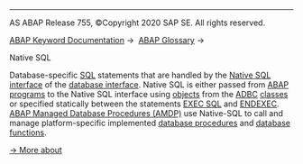   

* * *

AS ABAP Release 755, ©Copyright 2020 SAP SE. All rights reserved.

[ABAP Keyword Documentation](javascript:call_link\('abenabap.htm'\)) →  [ABAP Glossary](javascript:call_link\('abenabap_glossary.htm'\)) → 

Native SQL

Database-specific [SQL](javascript:call_link\('abensql_glosry.htm'\) "Glossary Entry") statements that are handled by the [Native SQL interface](javascript:call_link\('abennative_sql_interface_glosry.htm'\) "Glossary Entry") of the [database interface](javascript:call_link\('abendatabase_interface_glosry.htm'\) "Glossary Entry"). Native SQL is either passed from [ABAP programs](javascript:call_link\('abenabap_program_glosry.htm'\) "Glossary Entry") to the Native SQL interface using [objects](javascript:call_link\('abenobject_glosry.htm'\) "Glossary Entry") from the [ADBC](javascript:call_link\('abenadbc_glosry.htm'\) "Glossary Entry") [classes](javascript:call_link\('abenclass_glosry.htm'\) "Glossary Entry") or specified statically between the statements [EXEC SQL](javascript:call_link\('abapexec.htm'\)) and [ENDEXEC](javascript:call_link\('abapendexec.htm'\)). [ABAP Managed Database Procedures (AMDP)](javascript:call_link\('abenabap_managed_db_proc_glosry.htm'\) "Glossary Entry") use Native-SQL to call and manage platform-specific implemented [database procedures](javascript:call_link\('abendatabase_procedure_glosry.htm'\) "Glossary Entry") and [database functions](javascript:call_link\('abendatabase_function_glosry.htm'\) "Glossary Entry").

[→ More about](javascript:call_link\('abennative_sql.htm'\))